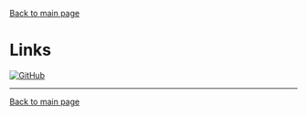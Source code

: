 [Back to main page](./../README.md)

# Links

[![GitHub](https://img.shields.io/badge/GitHub-100000?style=for-the-badge&logo=github&logoColor=white)](https://github.com/Le-ha12)

---

[Back to main page](./../README.md)
